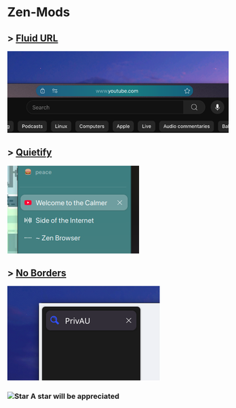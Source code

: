 # Zen-Mods

## > [**Fluid URL**](https://github.com/wysh3/Zen-Mods/tree/main/Fluid%20URL)

![Fluid URL thumbnail](https://raw.githubusercontent.com/wysh3/Zen-Mods/refs/heads/main/Fluid%20URL/image.png)

## > [**Quietify**](https://github.com/wysh3/Zen-Mods/tree/main/Quietify)

![Quietify thumbnail](https://raw.githubusercontent.com/wysh3/Zen-Mods/refs/heads/main/Quietify/image.png)

## > [**No Borders**](https://github.com/wysh3/Zen-Mods/tree/main/No%20Borders)

![No Borders thumbnail](https://raw.githubusercontent.com/wysh3/Zen-Mods/refs/heads/main/No%20Borders/image.png)

### <img src="https://raw.githubusercontent.com/Tarikul-Islam-Anik/Microsoft-Teams-Animated-Emojis/master/Emojis/Travel%20and%20places/Star.png" alt="Star" width="25" height="25" align="top"/>  A star will be appreciated
